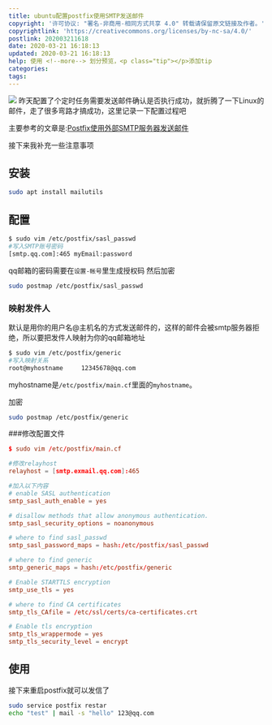 ```yaml
---
title: ubuntu配置postfix使用SMTP发送邮件
copyright: '许可协议: "署名-非商用-相同方式共享 4.0" 转载请保留原文链接及作者。'
copyrightlink: 'https://creativecommons.org/licenses/by-nc-sa/4.0/'
postlink: 202003211618
date: 2020-03-21 16:18:13
updated: 2020-03-21 16:18:13
help: 使用 <!--more--> 划分预览，<p class="tip"></p>添加tip
categories:
tags:
---
```

![](https://coolrc-blog.oss-cn-shenzhen.aliyuncs.com/superbed/2020/03/21/5e75d31c9d7d586a54da48dc.jpg)
昨天配置了个定时任务需要发送邮件确认是否执行成功，就折腾了一下Linux的邮件，走了很多弯路才搞成功，这里记录一下配置过程吧<!--more-->

主要参考的文章是:[Postfix使用外部SMTP服务器发送邮件](https://itlaws.cn/post/postfix-use-external-smtp/)

接下来我补充一些注意事项
## 安装
``` sh
sudo apt install mailutils
```

## 配置
``` sh
$ sudo vim /etc/postfix/sasl_passwd
#写入SMTP账号密码
[smtp.qq.com]:465 myEmail:password
```
qq邮箱的密码需要在`设置-帐号`里生成授权码
然后加密
``` sh
sudo postmap /etc/postfix/sasl_passwd
```

### 映射发件人
默认是用你的用户名@主机名的方式发送邮件的，这样的邮件会被smtp服务器拒绝，所以要把发件人映射为你的qq邮箱地址

``` sh
$ sudo vim /etc/postfix/generic
#写入映射关系
root@myhostname     12345678@qq.com
```
myhostname是`/etc/postfix/main.cf`里面的`myhostname`。

加密
``` sh
sudo postmap /etc/postfix/generic
```

###修改配置文件

``` conf
$ sudo vim /etc/postfix/main.cf

#修改relayhost
relayhost = [smtp.exmail.qq.com]:465

#加入以下内容
# enable SASL authentication
smtp_sasl_auth_enable = yes

# disallow methods that allow anonymous authentication.
smtp_sasl_security_options = noanonymous

# where to find sasl_passwd
smtp_sasl_password_maps = hash:/etc/postfix/sasl_passwd

# where to find generic
smtp_generic_maps = hash:/etc/postfix/generic

# Enable STARTTLS encryption
smtp_use_tls = yes

# where to find CA certificates
smtp_tls_CAfile = /etc/ssl/certs/ca-certificates.crt

# Enable tls encryption
smtp_tls_wrappermode = yes
smtp_tls_security_level = encrypt
```
## 使用
接下来重启postfix就可以发信了
``` sh
sudo service postfix restar
echo "test" | mail -s "hello" 123@qq.com
```